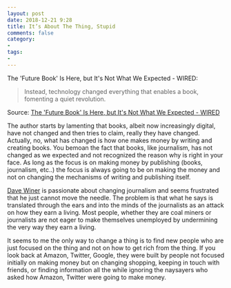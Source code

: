 ```yaml
---
layout: post
date: 2018-12-21 9:28
title: It’s About The Thing, Stupid
comments: false
category:
- 
tags:
- 
---
```

The 'Future Book' Is Here, but It's Not What We Expected - WIRED:

> Instead, technology changed everything that enables a book, fomenting a quiet revolution.


Source: [The 'Future Book' Is Here, but It's Not What We Expected - WIRED](https://www.wired.com/story/future-book-is-here-but-not-what-we-expected/)

The author starts by lamenting that books, albeit now increasingly digital, have not changed and then tries to claim, really they have changed. Actually, no, what has changed is how one makes money by writing and creating books. You bemoan the fact that books, like journalism, has not changed as we expected and not recognized the reason why is right in your face. As long as the focus is on making money by publishing (books, journalism, etc..) the focus is always going to be on making the money and not on changing the mechanisms of writing and publishing itself. 

[Dave Winer](http://scripting.com/2018/12/11/131151.html) is passionate about changing journalism and seems frustrated that he just cannot move the needle. The problem is that what he says is translated through the ears and into the minds of the journalists as an attack on how they earn a living. Most people, whether they are coal miners or journalists are not eager to make themselves unemployed by undermining the very way they earn a living. 

It seems to me the only way to change a thing is to find new people who are just focused on the thing and not on how to get rich from the thing. If you look back at Amazon, Twitter, Google, they were built by people not focused initially on making money but on changing shopping, keeping in touch with friends, or finding information all the while ignoring the naysayers who asked how Amazon, Twitter were going to make money.